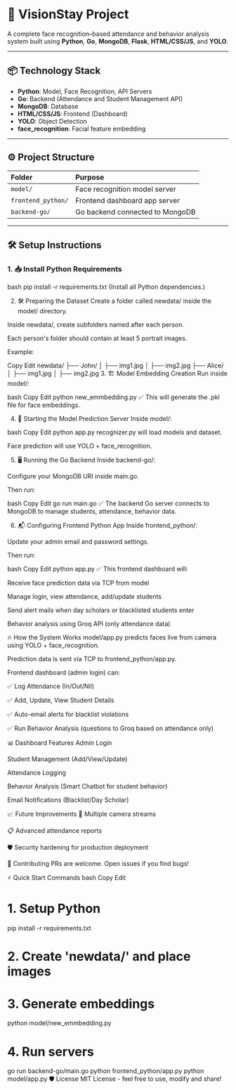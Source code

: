 # 🚀 VisionStay Project

A complete face recognition–based attendance and behavior analysis system built using **Python**, **Go**, **MongoDB**, **Flask**, **HTML/CSS/JS**, and **YOLO**.

---

## 📦 Technology Stack

- **Python**: Model, Face Recognition, API Servers
- **Go**: Backend (Attendance and Student Management API)
- **MongoDB**: Database
- **HTML/CSS/JS**: Frontend (Dashboard)
- **YOLO**: Object Detection
- **face_recognition**: Facial feature embedding

---

## ⚙️ Project Structure

| Folder | Purpose |
|:---|:---|
| `model/` | Face recognition model server |
| `frontend_python/` | Frontend dashboard app server |
| `backend-go/` | Go backend connected to MongoDB |

---

## 🛠 Setup Instructions

### 1. 📥 Install Python Requirements

bash
pip install -r requirements.txt
(Install all Python dependencies.)

2. 🛠 Preparing the Dataset
Create a folder called newdata/ inside the model/ directory.

Inside newdata/, create subfolders named after each person.

Each person's folder should contain at least 5 portrait images.

Example:

Copy
Edit
newdata/
├── John/
│    ├── img1.jpg
│    ├── img2.jpg
├── Alice/
│    ├── img1.jpg
│    ├── img2.jpg
3. 🏗 Model Embedding Creation
Run inside model/:

bash
Copy
Edit
python new_emmbedding.py
✅ This will generate the .pkl file for face embeddings.

4. 🎯 Starting the Model Prediction Server
Inside model/:

bash
Copy
Edit
python app.py
recognizer.py will load models and dataset.

Face prediction will use YOLO + face_recognition.

5. 🖥 Running the Go Backend
Inside backend-go/:

Configure your MongoDB URI inside main.go.

Then run:

bash
Copy
Edit
go run main.go
✅ The backend Go server connects to MongoDB to manage students, attendance, behavior data.

6. 📬 Configuring Frontend Python App
Inside frontend_python/:

Update your admin email and password settings.

Then run:

bash
Copy
Edit
python app.py
✅ This frontend dashboard will:

Receive face prediction data via TCP from model

Manage login, view attendance, add/update students

Send alert mails when day scholars or blacklisted students enter

Behavior analysis using Groq API (only attendance data)

🔥 How the System Works
model/app.py predicts faces live from camera using YOLO + face_recognition.

Prediction data is sent via TCP to frontend_python/app.py.

Frontend dashboard (admin login) can:

✅ Log Attendance (In/Out/Nil)

✅ Add, Update, View Student Details

✅ Auto-email alerts for blacklist violations

✅ Run Behavior Analysis (questions to Groq based on attendance only)

📊 Dashboard Features
Admin Login

Student Management (Add/View/Update)

Attendance Logging

Behavior Analysis (Smart Chatbot for student behavior)

Email Notifications (Blacklist/Day Scholar)

📈 Future Improvements
📸 Multiple camera streams

📋 Advanced attendance reports

🛡️ Security hardening for production deployment

🙌 Contributing
PRs are welcome. Open issues if you find bugs!

⚡ Quick Start Commands
bash
Copy
Edit
# 1. Setup Python
pip install -r requirements.txt

# 2. Create 'newdata/' and place images

# 3. Generate embeddings
python model/new_emmbedding.py

# 4. Run servers
go run backend-go/main.go
python frontend_python/app.py
python model/app.py
🛡 License
MIT License - feel free to use, modify and share!

